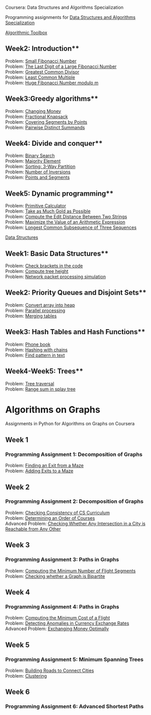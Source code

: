 Coursera: Data Structures and Algorithms Specialization

Programming assignments for [Data Structures and Algorithms Specialization](https://www.coursera.org/specializations/data-structures-algorithms>) </br>

[Algorithmic Toolbox](https://www.coursera.org/learn/Algorithmic-Toolbox) </br>

## Week2: Introduction**

Problem: [Small Fibonacci Number](https://github.com/Sergei-Morozov/Coursera_Data-Structures-and-Algorithms/blob/master/Algorithmic-Toolbox/week2/fib.py) </br>
Problem: [The Last Digit of a Large Fibonacci Number](https://github.com/Sergei-Morozov/Coursera_Data-Structures-and-Algorithms/blob/master/Algorithmic-Toolbox/week2/fibonacci_last_digit.py) </br>
Problem: [Greatest Common Divisor](https://github.com/Sergei-Morozov/Coursera_Data-Structures-and-Algorithms/blob/master/Algorithmic-Toolbox/week2/gcd.py) </br>
Problem: [Least Common Multiple](https://github.com/Sergei-Morozov/Coursera_Data-Structures-and-Algorithms/blob/master/Algorithmic-Toolbox/week2/lcm.py) </br>
Problem: [Huge Fibonacci Number modulo m](https://github.com/Sergei-Morozov/Coursera_Data-Structures-and-Algorithms/blob/master/Algorithmic-Toolbox/week2/fibonacci_huge.py) </br>

## Week3:Greedy algorithms**

Problem: [Changing Money](https://github.com/Sergei-Morozov/Coursera_Data-Structures-and-Algorithms/blob/master/Algorithmic-Toolbox/week3/change.py) </br>
Problem: [Fractional Knapsack](https://github.com/Sergei-Morozov/Coursera_Data-Structures-and-Algorithms/blob/master/Algorithmic-Toolbox/week3/fractional_knapsack.py) </br>
Problem: [Covering Segments by Points](https://github.com/Sergei-Morozov/Coursera_Data-Structures-and-Algorithms/blob/master/Algorithmic-Toolbox/week3/covering_segments.py) </br>
Problem: [Pairwise Distinct Summands](https://github.com/Sergei-Morozov/Coursera_Data-Structures-and-Algorithms/blob/master/Algorithmic-Toolbox/week3/different_summands.py) </br>

## Week4: Divide and conquer**

Problem: [Binary Search](https://github.com/Sergei-Morozov/Coursera_Data-Structures-and-Algorithms/blob/master/Algorithmic-Toolbox/week4/binary_search.py) </br>
Problem: [Majority Element](https://github.com/Sergei-Morozov/Coursera_Data-Structures-and-Algorithms/blob/master/Algorithmic-Toolbox/week4/majority_element.py) </br>
Problem: [Sorting: 3-Way Partition](https://github.com/Sergei-Morozov/Coursera_Data-Structures-and-Algorithms/blob/master/Algorithmic-Toolbox/week4/sorting.py) </br>
Problem: [Number of Inversions](https://github.com/Sergei-Morozov/Coursera_Data-Structures-and-Algorithms/blob/master/Algorithmic-Toolbox/week4/inversions.py) </br>
Problem: [Points and Segments](https://github.com/Sergei-Morozov/Coursera_Data-Structures-and-Algorithms/blob/master/Algorithmic-Toolbox/week4/points_and_segments.py) </br>

## Week5: Dynamic programming**

Problem: [Primitive Calculator](https://github.com/Sergei-Morozov/Coursera_Data-Structures-and-Algorithms/blob/master/Algorithmic-Toolbox/week5/primitive_calculator.py) </br>
Problem: [Take as Much Gold as Possible](https://github.com/Sergei-Morozov/Coursera_Data-Structures-and-Algorithms/blob/master/Algorithmic-Toolbox/week5/knapsack.py) </br>
Problem: [Compute the Edit Distance Between Two Strings](https://github.com/Sergei-Morozov/Coursera_Data-Structures-and-Algorithms/blob/master/Algorithmic-Toolbox/week5/edit_distance.py) </br>
Problem: [Maximize the Value of an Arithmetic Expression](https://github.com/Sergei-Morozov/Coursera_Data-Structures-and-Algorithms/blob/master/Algorithmic-Toolbox/week5/placing_parentheses.py) </br>
Problem: [Longest Common Subsequence of Three Sequences](https://github.com/Sergei-Morozov/Coursera_Data-Structures-and-Algorithms/blob/master/Algorithmic-Toolbox/week5/lcs3.py) </br>

[Data Structures](https://www.coursera.org/learn/data-structures/) </br>

## Week1: Basic Data Structures**

Problem: [Check brackets in the code](https://github.com/Sergei-Morozov/Coursera_Data-Structures-and-Algorithms/blob/master/Data-Structures/week1/check_brackets_in_code/check_brackets.py) </br>
Problem: [Compute tree height](https://github.com/Sergei-Morozov/Coursera_Data-Structures-and-Algorithms/blob/master/Data-Structures/week1/tree_height/tree-height.py) </br>
Problem: [Network packet processing simulation](https://github.com/Sergei-Morozov/Coursera_Data-Structures-and-Algorithms/blob/master/Data-Structures/week1/network_packet_processing_simulation/process_packages.py) </br>

## Week2: Priority Queues and Disjoint Sets**

Problem: [Convert array into heap](https://github.com/Sergei-Morozov/Coursera_Data-Structures-and-Algorithms/blob/master/Data-Structures/week2/make_heap) </br>
Problem: [Parallel processing](https://github.com/Sergei-Morozov/Coursera_Data-Structures-and-Algorithms/blob/master/Data-Structures/week2/job_queue/job_queue.py) </br>
Problem: [Merging tables](https://github.com/Sergei-Morozov/Coursera_Data-Structures-and-Algorithms/blob/master/Data-Structures/week2/merging_tables/merging_tables.py) </br>

## Week3: Hash Tables and Hash Functions**

Problem: [Phone book](https://github.com/Sergei-Morozov/Coursera_Data-Structures-and-Algorithms/blob/master/Data-Structures/week3/phone_book/phone_book.py) </br>
Problem: [Hashing with chains](https://github.com/Sergei-Morozov/Coursera_Data-Structures-and-Algorithms/blob/master/Data-Structures/week3/hash_chains/hash_chains.py) </br>
Problem: [Find pattern in text](https://github.com/Sergei-Morozov/Coursera_Data-Structures-and-Algorithms/blob/master/Data-Structures/week3/hash_substring/hash_substring.py) </br>

## Week4-Week5: Trees**

Problem: [Tree traversal](https://github.com/Sergei-Morozov/Coursera_Data-Structures-and-Algorithms/blob/master/Data-Structures/week5/tree_orders/tree-orders.py) </br>
Problem: [Range sum in splay tree](https://github.com/Sergei-Morozov/Coursera_Data-Structures-and-Algorithms/blob/master/Data-Structures/week5/set_range_sum/set_range_sum.py) </br>

# Algorithms on Graphs
Assignments in Python for Algorithms on Graphs on Coursera

## Week 1
### Programming Assignment 1: Decomposition of Graphs
Problem: [Finding an Exit from a Maze](https://github.com/Sergei-Morozov/Coursera_Data-Structures-and-Algorithms/blob/master/Algorithms%20on%20Graphs/week1/reachability/reachability.py) </br>
Problem: [Adding Exits to a Maze](https://github.com/Sergei-Morozov/Coursera_Data-Structures-and-Algorithms/blob/master/Algorithms%20on%20Graphs/week1/connected_components/connected_components.py) </br>

## Week 2
### Programming Assignment 2: Decomposition of Graphs
Problem: [Checking Consistency of CS Curriculum](https://github.com/Sergei-Morozov/Coursera_Data-Structures-and-Algorithms/blob/master/Algorithms%20on%20Graphs/week2/acyclicity/acyclicity.py) </br>
Problem: [Determining an Order of Courses](https://github.com/Sergei-Morozov/Coursera_Data-Structures-and-Algorithms/blob/master/Algorithms%20on%20Graphs/week2/toposort/toposort.py) </br>
Advanced Problem: [Checking Whether Any Intersection in a City
is Reachable from Any Other](https://github.com/Sergei-Morozov/Coursera_Data-Structures-and-Algorithms/blob/master/Algorithms%20on%20Graphs/week2/strongly_connected/strongly_connected.py) </br>

## Week 3
### Programming Assignment 3: Paths in Graphs
Problem: [Computing the Minimum Number of Flight Segments](https://github.com/Sergei-Morozov/Coursera_Data-Structures-and-Algorithms/blob/master/Algorithms%20on%20Graphs/week3/bfs/bfs.py) </br>
Problem: [Checking whether a Graph is Bipartite](https://github.com/Sergei-Morozov/Coursera_Data-Structures-and-Algorithms/blob/master/Algorithms%20on%20Graphs/week3/bipartite/bipartite.py) </br>

## Week 4
### Programming Assignment 4: Paths in Graphs
Problem: [Computing the Minimum Cost of a Flight](https://github.com/Sergei-Morozov/Coursera_Data-Structures-and-Algorithms/blob/master/Algorithms%20on%20Graphs/week4/dijkstra/dijkstra.py) </br>
Problem: [Detecting Anomalies in Currency Exchange Rates](https://github.com/Sergei-Morozov/Coursera_Data-Structures-and-Algorithms/blob/master/Algorithms%20on%20Graphs/week4/negative_cycle/negative_cycle.py) </br>
Advanced Problem: [Exchanging Money Optimally](https://github.com/Sergei-Morozov/Coursera_Data-Structures-and-Algorithms/blob/master/Algorithms%20on%20Graphs/week4/shortest_paths/shortest_paths.py) </br>

## Week 5
### Programming Assignment 5: Minimum Spanning Trees
Problem: [Building Roads to Connect Cities](https://github.com/Sergei-Morozov/Coursera_Data-Structures-and-Algorithms/blob/master/Algorithms%20on%20Graphs/week5/connecting_points/connecting_points.py) </br>
Problem: [Clustering](https://github.com/Sergei-Morozov/Coursera_Data-Structures-and-Algorithms/blob/master/Algorithms%20on%20Graphs/week5/clustering/clustering.py) </br>

## Week 6
### Programming Assignment 6: Advanced Shortest Paths
